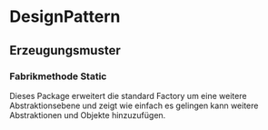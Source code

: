 # DesignPattern
## Erzeugungsmuster
### Fabrikmethode Static

Dieses Package erweitert die standard Factory um eine weitere Abstraktionsebene und zeigt wie einfach es gelingen kann weitere Abstraktionen und Objekte hinzuzufügen.